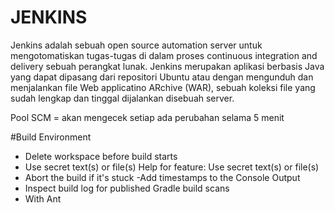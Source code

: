# JENKINS

Jenkins adalah sebuah open source automation server untuk mengotomatiskan tugas-tugas di dalam proses continuous integration and delivery sebuah perangkat lunak. Jenkins merupakan aplikasi berbasis Java yang dapat dipasang dari repositori Ubuntu atau dengan mengunduh dan menjalankan file Web applicatino ARchive (WAR), sebuah koleksi file yang sudah lengkap dan tinggal dijalankan disebuah server.

Pool SCM = akan mengecek setiap ada perubahan selama  5 menit

#Build Environment
- Delete workspace before build starts	
- Use secret text(s) or file(s)	Help for feature: Use secret text(s) or file(s)
- Abort the build if it's stuck	
-Add timestamps to the Console Output	
- Inspect build log for published Gradle build scans	
- With Ant


